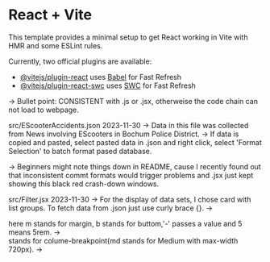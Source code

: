# React + Vite

This template provides a minimal setup to get React working in Vite with HMR and some ESLint rules.

Currently, two official plugins are available:

- [@vitejs/plugin-react](https://github.com/vitejs/vite-plugin-react/blob/main/packages/plugin-react/README.md) uses [Babel](https://babeljs.io/) for Fast Refresh
- [@vitejs/plugin-react-swc](https://github.com/vitejs/vite-plugin-react-swc) uses [SWC](https://swc.rs/) for Fast Refresh

-> Bullet point: CONSISTENT with .js or .jsx, otherweise the code chain can not load to webpage.

src/EScooterAccidents.json
2023-11-30 
-> Data in this file was collected from News involving EScooters in Bochum Police District.
-> If data is copied and pasted, select pasted data in .json and right click, select 'Format Selection' to batch format pased database.

-> Beginners might note things down in README, cause I recently found out that inconsistent commt formats would trigger problems and .jsx just kept showing this black red crash-down windows.

src/Filter.jsx
2023-11-30
-> For the display of data sets, I chose card with list groups. To fetch data from .json just use curly brace {}.
-> <div className="container mb-5"> here m stands for margin, b stands for buttom,'-' passes a value and 5 means 5rem.
-> <div className = "col-md-3"> stands for colume-breakpoint(md stands for Medium with max-width 720px).
-> 



